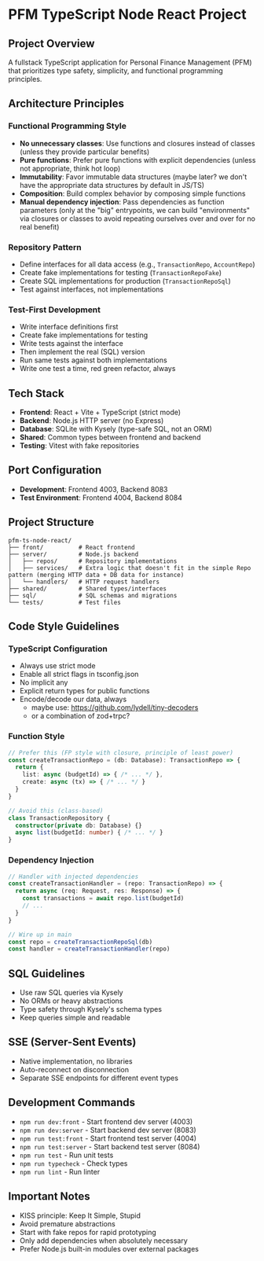 # PFM TypeScript Node React Project

## Project Overview
A fullstack TypeScript application for Personal Finance Management (PFM) that prioritizes type safety, simplicity, and functional programming principles.

## Architecture Principles

### Functional Programming Style
- **No unnecessary classes**: Use functions and closures instead of classes (unless they provide particular benefits)
- **Pure functions**: Prefer pure functions with explicit dependencies (unless not appropriate, think hot loop)
- **Immutability**: Favor immutable data structures (maybe later? we don't have the appropriate data structures by default in JS/TS)
- **Composition**: Build complex behavior by composing simple functions
- **Manual dependency injection**: Pass dependencies as function parameters (only at the "big" entrypoints, we can build "environments" via closures or classes to avoid repeating ourselves over and over for no real benefit)

### Repository Pattern
- Define interfaces for all data access (e.g., `TransactionRepo`, `AccountRepo`)
- Create fake implementations for testing (`TransactionRepoFake`)
- Create SQL implementations for production (`TransactionRepoSql`)
- Test against interfaces, not implementations

### Test-First Development
- Write interface definitions first
- Create fake implementations for testing
- Write tests against the interface
- Then implement the real (SQL) version
- Run same tests against both implementations
- Write one test a time, red green refactor, always

## Tech Stack
- **Frontend**: React + Vite + TypeScript (strict mode)
- **Backend**: Node.js HTTP server (no Express)
- **Database**: SQLite with Kysely (type-safe SQL, not an ORM)
- **Shared**: Common types between frontend and backend
- **Testing**: Vitest with fake repositories

## Port Configuration
- **Development**: Frontend 4003, Backend 8083
- **Test Environment**: Frontend 4004, Backend 8084

## Project Structure
```
pfm-ts-node-react/
├── front/          # React frontend
├── server/         # Node.js backend
│   ├── repos/      # Repository implementations
│   ├── services/   # Extra logic that doesn't fit in the simple Repo pattern (merging HTTP data + DB data for instance)
│   └── handlers/   # HTTP request handlers
├── shared/         # Shared types/interfaces
├── sql/            # SQL schemas and migrations
└── tests/          # Test files
```

## Code Style Guidelines

### TypeScript Configuration
- Always use strict mode
- Enable all strict flags in tsconfig.json
- No implicit any
- Explicit return types for public functions
- Encode/decode our data, always
  - maybe use: https://github.com/lydell/tiny-decoders
  - or a combination of zod+trpc?

### Function Style
```typescript
// Prefer this (FP style with closure, principle of least power)
const createTransactionRepo = (db: Database): TransactionRepo => {
  return {
    list: async (budgetId) => { /* ... */ },
    create: async (tx) => { /* ... */ }
  }
}

// Avoid this (class-based)
class TransactionRepository {
  constructor(private db: Database) {}
  async list(budgetId: number) { /* ... */ }
}
```

### Dependency Injection
```typescript
// Handler with injected dependencies
const createTransactionHandler = (repo: TransactionRepo) => {
  return async (req: Request, res: Response) => {
    const transactions = await repo.list(budgetId)
    // ...
  }
}

// Wire up in main
const repo = createTransactionRepoSql(db)
const handler = createTransactionHandler(repo)
```

## SQL Guidelines
- Use raw SQL queries via Kysely
- No ORMs or heavy abstractions
- Type safety through Kysely's schema types
- Keep queries simple and readable

## SSE (Server-Sent Events)
- Native implementation, no libraries
- Auto-reconnect on disconnection
- Separate SSE endpoints for different event types

## Development Commands
- `npm run dev:front` - Start frontend dev server (4003)
- `npm run dev:server` - Start backend dev server (8083)
- `npm run test:front` - Start frontend test server (4004)
- `npm run test:server` - Start backend test server (8084)
- `npm run test` - Run unit tests
- `npm run typecheck` - Check types
- `npm run lint` - Run linter

## Important Notes
- KISS principle: Keep It Simple, Stupid
- Avoid premature abstractions
- Start with fake repos for rapid prototyping
- Only add dependencies when absolutely necessary
- Prefer Node.js built-in modules over external packages